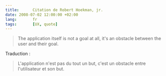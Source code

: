 ```yaml
---
title:      Citation de Robert Hoekman, jr.
date: 2008-07-02 12:00:00 +02:00
lang:       fr
tags:       [UX, quote]
---
```


> The application itself is not a goal at all, it's an obstacle between the user and their goal.

Traduction :

> L'application n'est pas du tout un but, c'est un obstacle entre l'utilisateur et son but.
